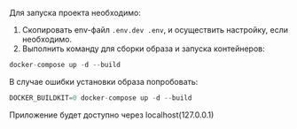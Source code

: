 Для запуска проекта необходимо:

1. Скопировать env-файл ```.env.dev .env```, и осуществить настройку, если необходимо.
2. Выполнить команду для сборки образа и запуска контейнеров:

```js
docker-compose up -d --build
```
В случае ошибки установки образа попробовать:
```js
DOCKER_BUILDKIT=0 docker-compose up -d --build
```

Приложение будет доступно через localhost(127.0.0.1)
